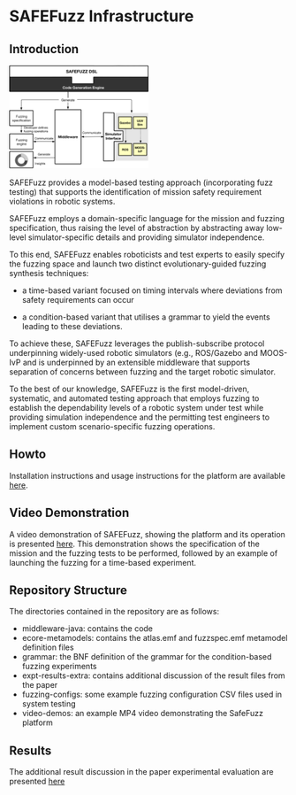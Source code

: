 # SAFEFuzz Infrastructure
## Introduction

<img src="safefuzz2.png" alt="SAFEFuzz Architecture" width="50%" height="50%" />

SAFEFuzz provides a model-based testing approach (incorporating fuzz
testing) that supports the identification of mission safety
requirement violations in robotic systems.

SAFEFuzz employs a domain-specific language for the mission and
fuzzing specification, thus raising the level of abstraction by
abstracting away low-level simulator-specific details and providing
simulator independence.

To this end, SAFEFuzz enables roboticists and test experts to easily
specify the fuzzing space and launch two distinct evolutionary-guided
fuzzing synthesis techniques:

* a time-based variant focused on timing intervals where deviations
  from safety requirements can occur

* a condition-based variant that utilises a grammar to yield the
  events leading to these deviations.

To achieve these, SAFEFuzz leverages the publish-subscribe
protocol underpinning widely-used robotic simulators (e.g., ROS/Gazebo
and MOOS-IvP and is underpinned by an extensible middleware that
supports separation of concerns between fuzzing and the target robotic
simulator.

To the best of our knowledge, SAFEFuzz is the first model-driven,
systematic, and automated testing approach that employs fuzzing to
establish the dependability levels of a robotic system under test
while providing simulation independence and the permitting test
engineers to implement custom scenario-specific fuzzing operations.

## Howto

Installation instructions and usage instructions for the platform are available
[here](howto/README.md).

## Video Demonstration

A video demonstration of SAFEFuzz, showing the platform and its
operation is presented [here](video-demos/safefuzz-demo.mp4). This
demonstration shows the specification of the mission and the fuzzing
tests to be performed, followed by an example of launching the fuzzing
for a time-based experiment. 

## Repository Structure

The directories contained in the repository are as follows:

* middleware-java: contains the code
* ecore-metamodels: contains the atlas.emf and fuzzspec.emf metamodel definition files
* grammar: the BNF definition of the grammar for the condition-based fuzzing experiments
* expt-results-extra: contains additional discussion of the result files from the paper
* fuzzing-configs: some example fuzzing configuration CSV files used in system testing
* video-demos: an example MP4 video demonstrating the SafeFuzz platform

## Results
The additional result discussion in the paper experimental evaluation
are presented [here](expt-results-extra/index.md)
